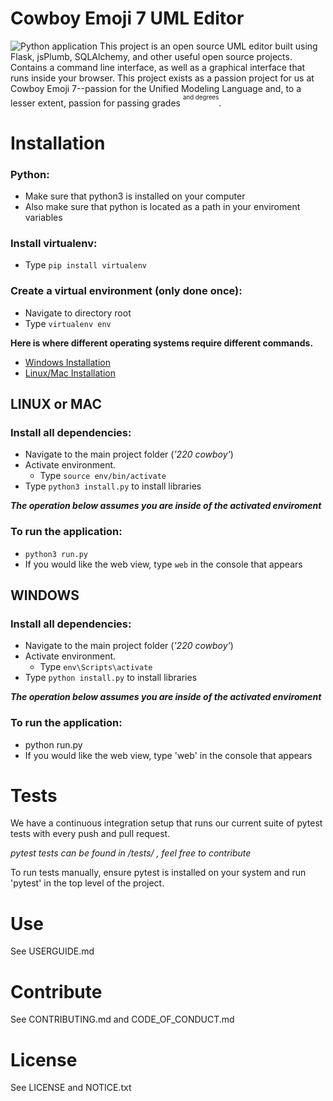 # Cowboy Emoji 7 UML Editor
![Python application](https://github.com/mucsci-students/2020sp-420-CowboyEmoji7/workflows/Python%20application/coverage.svg)
This project is an open source UML editor built using Flask, jsPlumb, SQLAlchemy, and other useful open source projects. Contains a command line interface, as well as a graphical interface that runs inside your browser. This project exists as a passion project for us at Cowboy Emoji 7--passion for the Unified Modeling Language and, to a lesser extent, passion for passing grades <sup><sup>and degrees</sup></sup>.

# Installation

### Python:
- Make sure that python3 is installed on your computer
- Also make sure that python is located as a path in your enviroment variables

### Install virtualenv:
- Type `pip install virtualenv`

### Create a virtual environment (only done once):
- Navigate to directory root
- Type `virtualenv env`

**Here is where different operating systems require different commands.**
- [Windows Installation](#windows)
- [Linux/Mac Installation](#linux-or-mac)



## LINUX or MAC

### Install all dependencies:
- Navigate to the main project folder (*'220 cowboy'*)
- Activate environment.
	- Type `source env/bin/activate`
- Type `python3 install.py` to install libraries

***The operation below assumes you are inside of the activated enviroment***

### To run the application:
- `python3 run.py`
- If you would like the web view, type `web` in the console that appears

## WINDOWS

### Install all dependencies:
- Navigate to the main project folder (*'220 cowboy'*)
- Activate environment.
	- Type `env\Scripts\activate`
- Type `python install.py` to install libraries

***The operation below assumes you are inside of the activated enviroment***

### To run the application:
- python run.py
- If you would like the web view, type 'web' in the console that appears

# Tests
We have a continuous integration setup that runs our current suite of pytest tests with every push and pull request.

*pytest tests can be found in /tests/ , feel free to contribute*

To run tests manually, ensure pytest is installed on your system and run 'pytest' in the top level of the project.

# Use
See USERGUIDE.md

# Contribute
See CONTRIBUTING.md and CODE_OF_CONDUCT.md

# License
See LICENSE and NOTICE.txt
